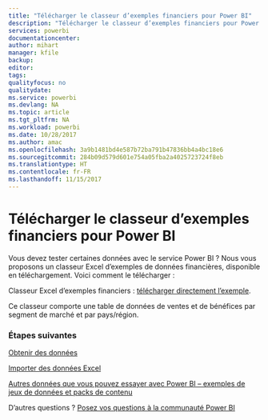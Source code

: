 ```yaml
---
title: "Télécharger le classeur d’exemples financiers pour Power BI"
description: "Télécharger le classeur d’exemples financiers pour Power BI"
services: powerbi
documentationcenter: 
author: mihart
manager: kfile
backup: 
editor: 
tags: 
qualityfocus: no
qualitydate: 
ms.service: powerbi
ms.devlang: NA
ms.topic: article
ms.tgt_pltfrm: NA
ms.workload: powerbi
ms.date: 10/28/2017
ms.author: amac
ms.openlocfilehash: 3a9b1481bd4e587b72ba791b47836bb4a4bc18e6
ms.sourcegitcommit: 284b09d579d601e754a05fba2a4025723724f8eb
ms.translationtype: HT
ms.contentlocale: fr-FR
ms.lasthandoff: 11/15/2017
---
```

# <a name="download-the-financial-sample-workbook-for-power-bi"></a>Télécharger le classeur d’exemples financiers pour Power BI
Vous devez tester certaines données avec le service Power BI ? Nous vous proposons un classeur Excel d’exemples de données financières, disponible en téléchargement.  Voici comment le télécharger :

Classeur Excel d’exemples financiers : [télécharger directement l’exemple](http://go.microsoft.com/fwlink/?LinkID=521962).

Ce classeur comporte une table de données de ventes et de bénéfices par segment de marché et par pays/région.

### <a name="next-steps"></a>Étapes suivantes
[Obtenir des données](service-get-data.md)

[Importer des données Excel](service-excel-workbook-files.md)

[Autres données que vous pouvez essayer avec Power BI – exemples de jeux de données et packs de contenu](sample-datasets.md)

D’autres questions ? [Posez vos questions à la communauté Power BI](http://community.powerbi.com/)

